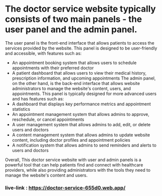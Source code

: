 # The doctor service website typically consists of two main panels - the user panel and the admin panel.
The user panel is the front-end interface that allows patients to access the services provided by the website. This panel is designed to be user-friendly and accessible, with features such as:
* An appointment booking system that allows users to schedule appointments with their preferred doctor
* A patient dashboard that allows users to view their medical history, prescription information, and upcoming appointments
The admin panel, on the other hand, is the back-end interface that allows website administrators to manage the website's content, users, and appointments. This panel is typically designed for more advanced users and has features such as:
* A dashboard that displays key performance metrics and appointment statistics
* An appointment management system that allows admins to approve, reschedule, or cancel appointments
* A user management system that allows admins to add, edit, or delete users and doctors
* A content management system that allows admins to update website content, including doctor profiles and appointment policies
* A notification system that allows admins to send reminders and alerts to users and doctors

Overall, This doctor service website with user and admin panels is a powerful tool that can help patients find and connect with healthcare providers, while also providing administrators with the tools they need to manage the website's content and users.
      
### live-link : https://doctor-service-655d0.web.app/
